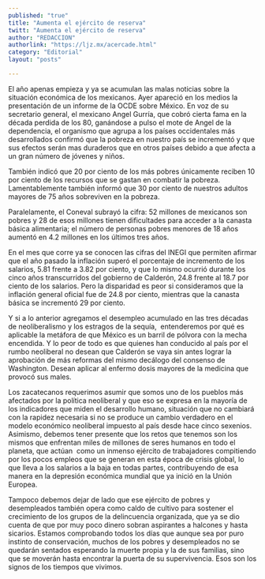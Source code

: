 ```yaml
---
published: "true"
title: "Aumenta el ejército de reserva"
twitt: "Aumenta el ejército de reserva"
author: "REDACCION"
authorlink: "https://ljz.mx/acercade.html"
category: "Editorial"
layout: "posts"

---
```



  El año apenas empieza y ya se acumulan las malas noticias sobre la situación económica de los mexicanos. Ayer apareció en los medios la presentación de un informe de la OCDE sobre México. En voz de su secretario general, el mexicano Angel Gurría, que cobró cierta fama en la década perdida de los 80, ganándose a pulso el mote de Angel de la dependencia, el organismo que agrupa a los países occidentales más desarrollados confirmó que la pobreza en nuestro país se incrementó y que sus efectos serán mas duraderos que en otros países debido a que afecta a un gran número de jóvenes y niños.



  También indicó que 20 por ciento de los más pobres únicamente reciben 10 por ciento de los recursos que se gastan en combatir la pobreza. Lamentablemente también informó que 30 por ciento de nuestros adultos mayores de 75 años sobreviven en la pobreza.



  Paralelamente, el Coneval subrayó la cifra: 52 millones de mexicanos son pobres y 28 de esos millones tienen dificultades para acceder a la canasta básica alimentaria; el número de personas pobres menores de 18 años aumentó en 4.2 millones en los últimos tres años.



  En el mes que corre ya se conocen las cifras del INEGI que permiten afirmar que el año pasado la inflación superó el porcentaje de incremento de los salarios, 5.81 frente a 3.82 por ciento, y que lo mismo ocurrió durante los cinco años transcurridos del gobierno de Calderón, 24.8 frente al 18.7 por ciento de los salarios. Pero la disparidad es peor si consideramos que la inflación general oficial fue de 24.8 por ciento, mientras que la canasta básica se incrementó 29 por ciento.



  Y si a lo anterior agregamos el desempleo acumulado en las tres décadas de neoliberalismo y los estragos de la sequía,  entenderemos por qué es aplicable la metáfora de que México es un barril de pólvora con la mecha encendida. Y lo peor de todo es que quienes han conducido al país por el rumbo neoliberal no desean que Calderón se vaya sin antes lograr la aprobación de más reformas del mismo decálogo del consenso de Washington. Desean aplicar al enfermo dosis mayores de la medicina que provocó sus males.



  Los zacatecanos requerimos asumir que somos uno de los pueblos más afectados por la política neoliberal y que eso se expresa en la mayoría de los indicadores que miden el desarrollo humano, situación que no cambiará con la rapidez necesaria si no se produce un cambio verdadero en el modelo económico neoliberal impuesto al país desde hace cinco sexenios. Asimismo, debemos tener presente que los retos que tenemos son los mismos que enfrentan miles de millones de seres humanos en todo el planeta, que actúan  como un inmenso ejército de trabajadores compitiendo por los pocos empleos que se generan en esta época de crisis global, lo que lleva a los salarios a la baja en todas partes, contribuyendo de esa manera en la depresión económica mundial que ya inició en la Unión Europea.



  Tampoco debemos dejar de lado que ese ejército de pobres y desempleados también opera como caldo de cultivo para sostener el crecimiento de los grupos de la delincuencia organizada, que ya se dio cuenta de que por muy poco dinero sobran aspirantes a halcones y hasta sicarios. Estamos comprobando todos los días que aunque sea por puro instinto de conservación, muchos de los pobres y desempleados no se quedarán sentados esperando la muerte propia y la de sus familias, sino que se moverán hasta encontrar la puerta de su supervivencia. Esos son los signos de los tiempos que vivimos.

